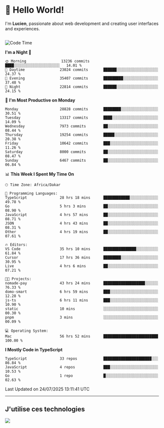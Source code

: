# 👋 Hello World!

I'm **Lucien**, passionate about web development and creating user interfaces and experiences.

##

<!--START_SECTION:waka-->
![Code Time](http://img.shields.io/badge/Code%20Time-3%2C488%20hrs%2056%20mins-blue)

**I'm a Night 🦉** 

```text
🌞 Morning                13236 commits       ████░░░░░░░░░░░░░░░░░░░░░   14.01 % 
🌆 Daytime                23024 commits       ██████░░░░░░░░░░░░░░░░░░░   24.37 % 
🌃 Evening                35407 commits       █████████░░░░░░░░░░░░░░░░   37.48 % 
🌙 Night                  22814 commits       ██████░░░░░░░░░░░░░░░░░░░   24.15 % 
```
📅 **I'm Most Productive on Monday** 

```text
Monday                   28828 commits       ████████░░░░░░░░░░░░░░░░░   30.51 % 
Tuesday                  13317 commits       ████░░░░░░░░░░░░░░░░░░░░░   14.09 % 
Wednesday                7973 commits        ██░░░░░░░░░░░░░░░░░░░░░░░   08.44 % 
Thursday                 19254 commits       █████░░░░░░░░░░░░░░░░░░░░   20.38 % 
Friday                   10642 commits       ███░░░░░░░░░░░░░░░░░░░░░░   11.26 % 
Saturday                 8000 commits        ██░░░░░░░░░░░░░░░░░░░░░░░   08.47 % 
Sunday                   6467 commits        ██░░░░░░░░░░░░░░░░░░░░░░░   06.84 % 
```


📊 **This Week I Spent My Time On** 

```text
🕑︎ Time Zone: Africa/Dakar

💬 Programming Languages: 
TypeScript               28 hrs 18 mins      ████████████░░░░░░░░░░░░░   49.78 % 
Go                       5 hrs 3 mins        ██░░░░░░░░░░░░░░░░░░░░░░░   08.90 % 
JavaScript               4 hrs 57 mins       ██░░░░░░░░░░░░░░░░░░░░░░░   08.71 % 
JSON                     4 hrs 43 mins       ██░░░░░░░░░░░░░░░░░░░░░░░   08.31 % 
Other                    4 hrs 19 mins       ██░░░░░░░░░░░░░░░░░░░░░░░   07.61 % 

🔥 Editors: 
VS Code                  35 hrs 10 mins      ███████████████░░░░░░░░░░   61.84 % 
Cursor                   17 hrs 36 mins      ████████░░░░░░░░░░░░░░░░░   30.95 % 
Live                     4 hrs 6 mins        ██░░░░░░░░░░░░░░░░░░░░░░░   07.21 % 

🐱‍💻 Projects: 
nomade-pay               43 hrs 24 mins      ███████████████████░░░░░░   76.33 % 
domo-smart               6 hrs 59 mins       ███░░░░░░░░░░░░░░░░░░░░░░   12.28 % 
js-ts                    6 hrs 11 mins       ███░░░░░░░░░░░░░░░░░░░░░░   10.90 % 
static                   10 mins             ░░░░░░░░░░░░░░░░░░░░░░░░░   00.30 % 
pnpm                     3 mins              ░░░░░░░░░░░░░░░░░░░░░░░░░   00.09 % 

💻 Operating System: 
Mac                      56 hrs 52 mins      █████████████████████████   100.00 % 
```

**I Mostly Code in TypeScript** 

```text
TypeScript               33 repos            ██████████████████████░░░   86.84 % 
JavaScript               4 repos             ███░░░░░░░░░░░░░░░░░░░░░░   10.53 % 
Go                       1 repo              █░░░░░░░░░░░░░░░░░░░░░░░░   02.63 % 
```




 Last Updated on 24/07/2025 13:11:41 UTC
<!--END_SECTION:waka-->
---

## J'utilise ces technologies

<p align="left">
  <a href="https://skillicons.dev">
    <img src="https://skillicons.dev/icons?i=ts,js,go,ruby,css,scss,tailwind,react,vite,nextjs,docker,figma,ableton" />
  </a>
</p>

